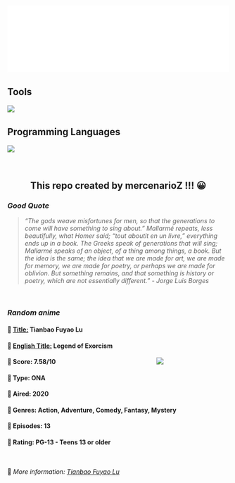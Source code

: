 
<img src="svg/nai.svg" />

<p>
  <h2>Tools</h2>
  <a href="https://skillicons.dev">
    <img src="https://skillicons.dev/icons?i=git,bash,vim,ubuntu,tensorflow,pytorch,docker,raspberrypi" />
  </a>

  <br />

  <h2>Programming Languages</h2>

  <a href="https://skillicons.dev">
    <img src="https://skillicons.dev/icons?i=python,c,cpp" />
  </a>
</p>

<br />

<h2 align="center">This repo created by mercenarioZ !!! 😀</h2>
<h3><i>Good Quote</i></h3>

<blockquote>
<i>
“The gods weave misfortunes for men, so that the generations to come will have something to sing about.” Mallarmé repeats, less beautifully, what Homer said; “tout aboutit en un livre,” everything ends up in a book. The Greeks speak of generations that will sing; Mallarmé speaks of an object, of a thing among things, a book. But the idea is the same; the idea that we are made for art, we are made for memory, we are made for poetry, or perhaps we are made for oblivion. But something remains, and that something is history or poetry, which are not essentially different.” - Jorge Luis Borges
</i>
</blockquote>

<br />

<h3><i>Random anime</i></h3>

<h4>
  <strong>🥭 <u>Title:</u></strong> Tianbao Fuyao Lu
</h4>

<h4>🌿 <u>English Title:</u> Legend of Exorcism</h4>

<img align="right" width="165" src=https://cdn.myanimelist.net/images/anime/1432/105225.jpg />

<h4>🌱 Score: 7.58/10</h4>

<h4>🌲 Type: ONA</h4>

<h4>🌴 Aired: 2020</h4>

<h4>🌵 Genres: Action, Adventure, Comedy, Fantasy, Mystery</h4>

<h4>🥑 Episodes: 13</h4>

<h4>🍏 Rating: PG-13 - Teens 13 or older</h4>

<br />

🍂 *More information: [Tianbao Fuyao Lu](https://myanimelist.net/anime/40735/Tianbao_Fuyao_Lu)*
    